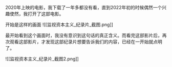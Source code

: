 2020年上映的电影，我下载了一年多都没有看，直到2022年初的时候偶然一个兴趣使然，我打开了这部电影。

开始是这样的画面
![[监视资本主义_纪录片_截图.png]]

最开始看到这个画面时，我没有意识到这句话的真正含义。而看完这部影片后，再次观看这部影片，才发现这部纪录片想要告诉我们的内容，已经在一开始就点明了。

![[监视资本主义_纪录片_截图2.png]]